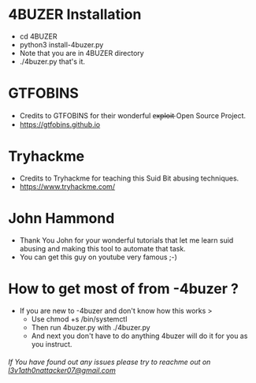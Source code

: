 # 4BUZER Installation

- cd 4BUZER 
- python3 install-4buzer.py
- Note that you are in 4BUZER directory
- ./4buzer.py that's it.

# GTFOBINS

- Credits to GTFOBINS for their wonderful e̶x̶p̶l̶o̶i̶t̶  Open Source Project.
- https://gtfobins.github.io

# Tryhackme

- Credits to Tryhackme for teaching this Suid Bit abusing techniques.
- https://www.tryhackme.com/

# John Hammond

- Thank You John for your wonderful tutorials that let me learn suid abusing and making this tool to automate that task.
- You can get this guy on youtube very famous ;-)

# How to get most of from -4buzer ?

- If you are new to -4buzer and don't know how this works >
  - Use chmod +s /bin/systemctl
  - Then run 4buzer.py with ./4buzer.py
  - And next you don't have to do anything 4buzer will do it for you as you instruct.
###### If You have found out any issues please try to reachme out on l3v1ath0nattacker07@gmail.com ######



